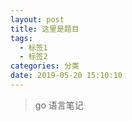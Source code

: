 ```yaml
---
layout: post
title: 这里是题目
tags:
  - 标签1
  - 标签2
categories: 分类
date: 2019-05-20 15:10:10
---
```


> go 语言笔记
